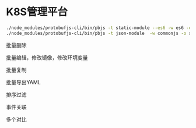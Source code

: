 # K8S管理平台

```sh
./node_modules/protobufjs-cli/bin/pbjs -t static-module --es6 -w es6 -o src/proto/proto.js src/proto/protos/*.proto
./node_modules/protobufjs-cli/bin/pbjs -t json-module  -w commonjs -o src/proto/proto.js src/proto/protos/*.proto
```

批量删除

批量编辑，修改镜像，修改环境变量

批量复制

批量导出YAML

排序过滤

事件关联

多个对比
